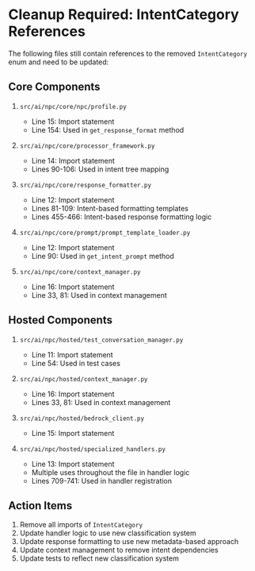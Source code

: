 # Cleanup Required: IntentCategory References

The following files still contain references to the removed `IntentCategory` enum and need to be updated:

## Core Components
1. `src/ai/npc/core/npc/profile.py`
   - Line 15: Import statement
   - Line 154: Used in `get_response_format` method

2. `src/ai/npc/core/processor_framework.py`
   - Line 14: Import statement
   - Lines 90-106: Used in intent tree mapping

3. `src/ai/npc/core/response_formatter.py`
   - Line 12: Import statement
   - Lines 81-109: Intent-based formatting templates
   - Lines 455-466: Intent-based response formatting logic

4. `src/ai/npc/core/prompt/prompt_template_loader.py`
   - Line 12: Import statement
   - Line 90: Used in `get_intent_prompt` method

5. `src/ai/npc/core/context_manager.py`
   - Line 16: Import statement
   - Line 33, 81: Used in context management

## Hosted Components
1. `src/ai/npc/hosted/test_conversation_manager.py`
   - Line 11: Import statement
   - Line 54: Used in test cases

2. `src/ai/npc/hosted/context_manager.py`
   - Line 16: Import statement
   - Lines 33, 81: Used in context management

3. `src/ai/npc/hosted/bedrock_client.py`
   - Line 15: Import statement

4. `src/ai/npc/hosted/specialized_handlers.py`
   - Line 13: Import statement
   - Multiple uses throughout the file in handler logic
   - Lines 709-741: Used in handler registration

## Action Items
1. Remove all imports of `IntentCategory`
2. Update handler logic to use new classification system
3. Update response formatting to use new metadata-based approach
4. Update context management to remove intent dependencies
5. Update tests to reflect new classification system 